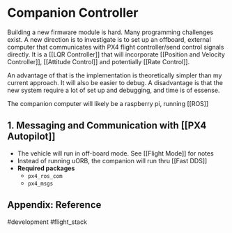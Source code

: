 # Companion Controller

Building a new firmware module is hard. Many programming challenges exist. A new direction is to investigate is to set up an offboard, external computer that communicates with PX4 flight controller/send control signals directly. It is a [[LQR Controller]] that will incorporate [[Position and Velocity Controller]], [[Attitude Control]] and potentially [[Rate Control]]. 

An advantage of that is the implementation is theoretically simpler than my current approach. It will also be easier to debug. A disadvantage is that the new system require a lot of set up and debugging, and time is of essense. 

The companion computer will likely be a raspberry pi, running [[ROS]]

## 1. Messaging and Communication with [[PX4 Autopilot]]
- The vehicle will run in off-board mode. See [[Flight Mode]] for notes
- Instead of running uORB, the companion will run thru [[Fast DDS]]
- **Required packages**
	- `px4_ros_com`
	- `px4_msgs`


## Appendix: Reference


#development #flight_stack 